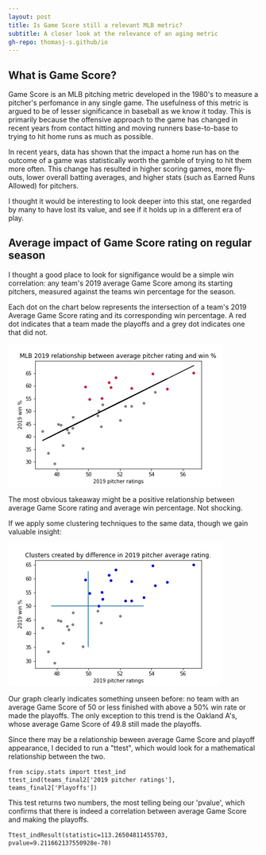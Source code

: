 ```yaml
---
layout: post
title: Is Game Score still a relevant MLB metric?
subtitle: A closer look at the relevance of an aging metric
gh-repo: thomasj-s.github/io
---
```


## What is Game Score?

  Game Score is an MLB pitching metric developed in the 1980's to measure a pitcher's perfomance in any single game. The usefulness of this metric is argued to be of lesser significance in baseball as we know it today.  This is primarily because the offensive approach to the game has changed in recent years from contact hitting and moving runners base-to-base to trying to hit home runs as much as possible.

  In recent years, data has shown that the impact a home run has on the outcome of a game was statistically worth the gamble of trying to hit them more often.  This change has resulted in higher scoring games, more fly-outs, lower overall batting averages, and higher stats (such as Earned Runs Allowed) for pitchers.

  I thought it would be interesting to look deeper into this stat, one regarded by many to have lost its value, and see if it holds up in a different era of play.
  
## Average impact of Game Score rating on regular season

  I thought a good place to look for signifigance would be a simple win correlation: any team's 2019 average Game Score among its starting pitchers, measured against the teams win percentage for the season.
  
  Each dot on the chart below represents the intersection of a team's 2019 Average Game Score rating and its corresponding win percentage.  A red dot indicates that a team made the playoffs and a grey dot indicates one that did not.

![plot 1](https://github.com/thomasj-s/thomasj-s.github.io/blob/master/_posts/build_project_1_vis_1.jpg?raw=true)

  The most obvious takeaway might be a positive relationship between average Game Score rating and average win percentage.  Not shocking.  
  
  If we apply some clustering techniques to the same data, though we gain valuable insight:
  
  ![plot 2](https://github.com/thomasj-s/thomasj-s.github.io/blob/master/_posts/build_project_1_vis_2.jpg?raw=true)
  
  Our graph clearly indicates something unseen before:  no team with an average Game Score of 50 or less finished with above a 50% win rate or made the playoffs.  The only exception to this trend is the Oakland A's, whose average Game Score of 49.8 still made the playoffs.
  
  Since there may be a relationship beween average Game Score and playoff appearance, I decided to run a "ttest", which would look for a mathematical relationship between the two.
  
~~~
from scipy.stats import ttest_ind
ttest_ind(teams_final2['2019 pitcher ratings'], teams_final2['Playoffs'])
~~~
This test returns two numbers, the most telling being our 'pvalue', which confirms that there is indeed a correlation between average Game Score and making the playoffs.
~~~
Ttest_indResult(statistic=113.26504811455703, pvalue=9.211662137550928e-70)
~~~




